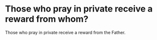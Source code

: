 # Those who pray in private receive a reward from whom?

Those who pray in private receive a reward from the Father.
